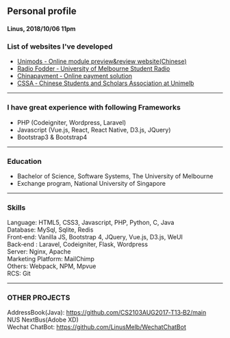 ## Personal profile
#### Linus, 2018/10/06 11pm

### List of websites I've developed

- [ Unimods - Online module preview&review website(Chinese) ](https://unimods.com.au)
- [ Radio Fodder ‑ University of Melbourne Student Radio](http://radiofodder.com)
- [ Chinapayment ‑ Online payment solution](http://chinapayments.novatti.com)
- [ CSSA ‑ Chinese Students and Scholars Association at Unimelb](http://www.cssaunimelb.com)

---
### I have great experience with following Frameworks

- PHP (Codeigniter, Wordpress, Laravel)
- Javascript (Vue.js, React, React Native, D3.js, JQuery)
- Bootstrap3 & Bootstrap4

---
### Education
- Bachelor of Science, Software Systems, The University of Melbourne
- Exchange program, National University of Singapore

---
### Skills
Language:  HTML5, CSS3, Javascript, PHP, Python, C, Java  
Database:  MySql, Sqlite, Redis  
Front‑end:  Vanilla JS, Bootstrap 4, JQuery, Vue.js, D3.js, WeUI  
Back‑end :  Laravel, Codeigniter, Flask, Wordpress  
Server: Nginx, Apache  
Marketing Platform: MailChimp  
Others:  Webpack, NPM, Mpvue  
RCS: Git  

---
### OTHER PROJECTS
AddressBook(Java): https://github.com/CS2103AUG2017‑T13‑B2/main  
NUS NextBus(Adobe XD)  
Wechat ChatBot: https://github.com/LinusMelb/WechatChatBot  
